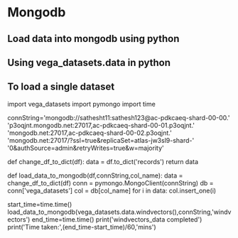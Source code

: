 # Mongodb
## Load data into mongodb using python
## Using vega_datasets.data in python

## To load a single dataset

import vega_datasets
import pymongo
import time

connString='mongodb://sathesht11:sathesh123@ac-pdkcaeq-shard-00-00.'\
            'p3oqjnt.mongodb.net:27017,ac-pdkcaeq-shard-00-01.p3oqjnt.'\
            'mongodb.net:27017,ac-pdkcaeq-shard-00-02.p3oqjnt.'\
            'mongodb.net:27017/?ssl=true&replicaSet=atlas-jw3sl9-shard-'\
            '0&authSource=admin&retryWrites=true&w=majority'

def change_df_to_dict(df):
  data = df.to_dict('records')
  return data

def load_data_to_mongodb(df,connString,col_name):
  data = change_df_to_dict(df)
  conn = pymongo.MongoClient(connString)
  db = conn['vega_datasets']
  col = db[col_name]
  for i in data:
    col.insert_one(i)

start_time=time.time()
load_data_to_mongodb(vega_datasets.data.windvectors(),connString,'windvectors')
end_time=time.time()
print('windvectors_data completed')
print('Time taken:',(end_time-start_time)/60,'mins')
